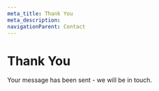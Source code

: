 ```yaml
---
meta_title: Thank You
meta_description:
navigationParent: Contact
---
```


# Thank You

Your message has been sent - we will be in touch.
